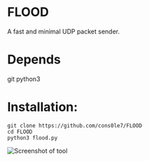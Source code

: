 # FLOOD
A fast and minimal UDP packet sender. 

# Depends 
git 
python3

# Installation: 

``` 
git clone https://github.com/cons0le7/FLOOD 
cd FLOOD
python3 flood.py 
``` 

![Screenshot of tool](https://github.com/user-attachments/assets/3dbef366-6325-4ce6-9617-8a78517b7779)

